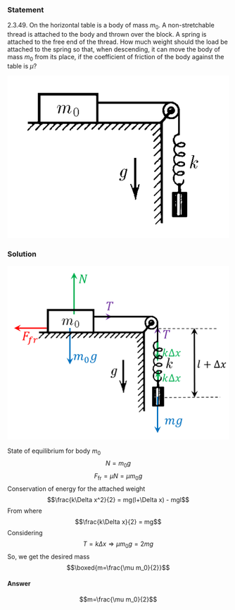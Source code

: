 ###  Statement 

$2.3.49.$ On the horizontal table is a body of mass $m_0$. A non-stretchable thread is attached to the body and thrown over the block. A spring is attached to the free end of the thread. How much weight should the load be attached to the spring so that, when descending, it can move the body of mass $m_0$ from its place, if the coefficient of friction of the body against the table is $\mu$? 

![ For problem $2.3.49$ |509x372, 34%](../../img/2.3.49/2.3.49.png)

### Solution

![ Forces acting on the system |1014x793, 51%](../../img/2.3.49/2.3.49_1.png)  

State of equilibrium for body $m_0$ $$N = m_0g$$ $$F_\text{fr} = \mu N = \mu m_0 g$$ Conservation of energy for the attached weight $$\frac{k\Delta x^2}{2} = mg(l+\Delta x) - mgl$$ From where $$\frac{k\Delta x}{2} = mg$$ Considering $$T=k\Delta x \Rightarrow \mu m_0 g = 2mg$$ So, we get the desired mass $$\boxed{m=\frac{\mu m_0}{2}}$$ 

#### Answer

$$m=\frac{\mu m_0}{2}$$ 
